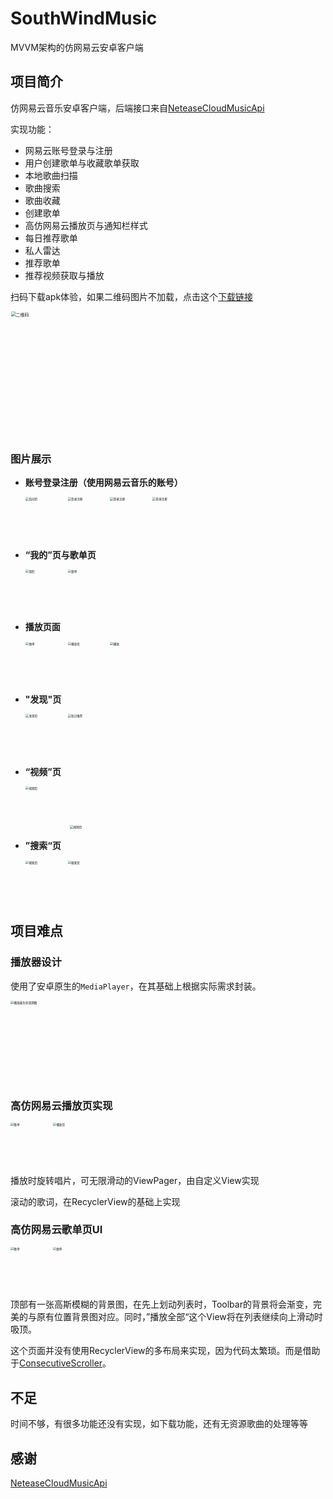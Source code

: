 # SouthWindMusic

MVVM架构的仿网易云安卓客户端

## 项目简介

仿网易云音乐安卓客户端，后端接口来自[NeteaseCloudMusicApi](https://github.com/Binaryify/NeteaseCloudMusicApi)

实现功能：

* 网易云账号登录与注册
* 用户创建歌单与收藏歌单获取
* 本地歌曲扫描
* 歌曲搜索
* 歌曲收藏
* 创建歌单
* 高仿网易云播放页与通知栏样式
* 每日推荐歌单
* 私人雷达
* 推荐歌单
* 推荐视频获取与播放

扫码下载apk体验，如果二维码图片不加载，点击这个[下载链接](http://io.inaction.fun/static/SouthWindMusic.apk)

<img src="http://img.inaction.fun/static/92709.png" alt="二维码" style="zoom:50%;width:400px" />

### 图片展示

* **账号登录注册（使用网易云音乐的账号）**

  <img src="http://img.inaction.fun/static/66243.jpg" alt="启动页" style="zoom: 33%;" width="205px" /><img src="http://img.inaction.fun/static/61500.jpg" alt="登录注册" style="zoom: 33%;" width="205px" /><img src="http://img.inaction.fun/static/58612.jpg" alt="登录注册" style="zoom: 33%;" width="205px" /><img src="http://img.inaction.fun/static/51148.jpg" alt="登录注册" style="zoom: 33%;" width="205px" />

* **“我的”页与歌单页**

  <img src="http://img.inaction.fun/static/58558.jpg" alt="我的" style="zoom: 33%;" width="205px" /><img src="http://img.inaction.fun/static/78410.jpg" alt="歌单" style="zoom: 33%;" width="205px" />

* **播放页面**

  <img src="http://img.inaction.fun/static/75416.jpg" alt="歌单" style="zoom: 33%;" width="205px" /><img src="http://img.inaction.fun/static/32416.jpg" alt="播放页" style="zoom: 33%;" width="205px" /><img src="http://img.inaction.fun/static/71962.jpg" alt="播放" style="zoom: 33%;" width="205px" />

* **"发现"页**

  <img src="http://img.inaction.fun/static/80659.jpg" alt="发现页" style="zoom: 33%;" width="205px" /><img src="http://img.inaction.fun/static/12654.jpg" alt="每日推荐" style="zoom: 33%;" width="205px" />

* **“视频”页**

  <img src="http://img.inaction.fun/static/86884.jpg" alt="视频页" style="zoom: 33%;" width="205px" />

  <img src="http://img.inaction.fun/static/69984.jpg" alt="视频页" style="zoom: 33%;"/>

* **”搜索“页**

  <img src="http://img.inaction.fun/static/91506.jpg" alt="搜索页" style="zoom: 33%;" width="205px" /><img src="http://img.inaction.fun/static/55831.jpg" alt="搜索页" style="zoom: 33%;" width="205px" />

## 项目难点

### 播放器设计

使用了安卓原生的`MediaPlayer`，在其基础上根据实际需求封装。

<img src="http://img.inaction.fun/static/47801.jpg" alt="播放器生命周期图" style="zoom: 33%;width:400px" />

### 高仿网易云播放页实现

<img src="http://img.inaction.fun/static/75416.jpg" alt="歌单" style="zoom: 33%;" width="205px" /><img src="http://img.inaction.fun/static/32416.jpg" alt="播放页" style="zoom: 33%;" width="205px" />

播放时旋转唱片，可无限滑动的ViewPager，由自定义View实现

滚动的歌词，在RecyclerView的基础上实现

### 高仿网易云歌单页UI

<img src="http://img.inaction.fun/static/78410.jpg" alt="歌单" style="zoom: 33%;" width="205px" /><img src="http://img.inaction.fun/static/24452.jpg" alt="歌单" style="zoom: 33%;" width="205px" />

顶部有一张高斯模糊的背景图，在先上划动列表时，Toolbar的背景将会渐变，完美的与原有位置背景图对应。同时，”播放全部“这个View将在列表继续向上滑动时吸顶。

这个页面并没有使用RecyclerView的多布局来实现，因为代码太繁琐。而是借助于[ConsecutiveScroller](https://github.com/donkingliang/ConsecutiveScroller)。



## 不足

时间不够，有很多功能还没有实现，如下载功能，还有无资源歌曲的处理等等

## 感谢

[NeteaseCloudMusicApi](https://github.com/Binaryify/NeteaseCloudMusicApi)